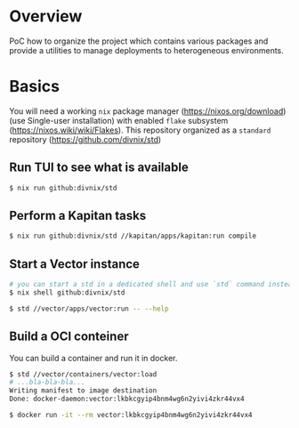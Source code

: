 # Overview

PoC how to organize the project which contains various packages and provide a utilities to manage deployments to heterogeneous environments.

# Basics

You will need a working `nix` package manager (https://nixos.org/download) (use Single-user installation) with enabled `flake` subsystem (https://nixos.wiki/wiki/Flakes).
This repository organized as a `standard` repository (https://github.com/divnix/std)

## Run TUI to see what is available

```sh
$ nix run github:divnix/std
```

## Perform a Kapitan tasks

```sh
$ nix run github:divnix/std //kapitan/apps/kapitan:run compile
```

## Start a Vector instance

```sh
# you can start a std in a dedicated shell and use `std` command instead
$ nix shell github:divnix/std

$ std //vector/apps/vector:run -- --help
```

## Build a OCI conteiner

You can build a container and run it in docker.
```sh
$ std //vector/containers/vector:load
# ...bla-bla-bla...
Writing manifest to image destination
Done: docker-daemon:vector:lkbkcgyip4bnm4wg6n2yivi4zkr44vx4

$ docker run -it --rm vector:lkbkcgyip4bnm4wg6n2yivi4zkr44vx4
```
